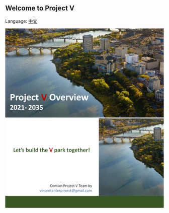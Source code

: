 ## Welcome to Project V

Language: [中文](https://taishanwei.github.io/ProjectV/) 

![Image1](/docs/assets/slide1.PNG)
![Image1](/docs/assets/slide21.PNG)
